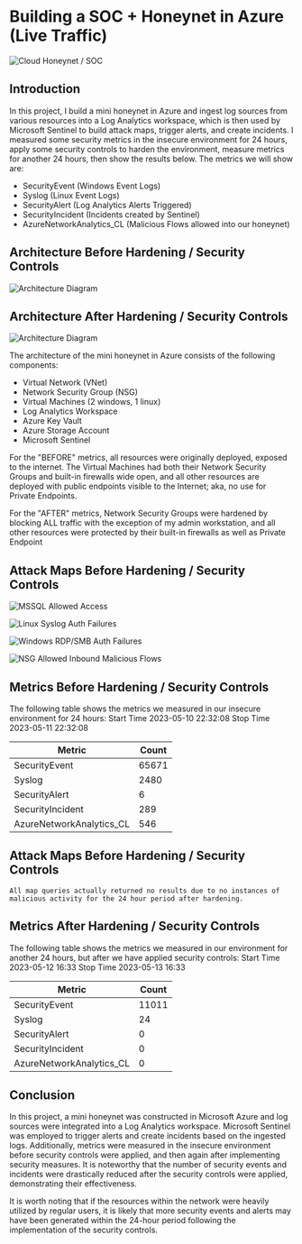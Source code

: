 # Building a SOC + Honeynet in Azure (Live Traffic)
![Cloud Honeynet / SOC](https://i.imgur.com/MMdpGtr.png)
<br/>

## Introduction

In this project, I build a mini honeynet in Azure and ingest log sources from various resources into a Log Analytics workspace, which is then used by Microsoft Sentinel to build attack maps, trigger alerts, and create incidents. I measured some security metrics in the insecure environment for 24 hours, apply some security controls to harden the environment, measure metrics for another 24 hours, then show the results below. The metrics we will show are:

- SecurityEvent (Windows Event Logs)
- Syslog (Linux Event Logs)
- SecurityAlert (Log Analytics Alerts Triggered)
- SecurityIncident (Incidents created by Sentinel)
- AzureNetworkAnalytics_CL (Malicious Flows allowed into our honeynet)

## Architecture Before Hardening / Security Controls
![Architecture Diagram](https://i.imgur.com/x46GBqF.png)

## Architecture After Hardening / Security Controls
![Architecture Diagram](https://i.imgur.com/lKoudyX.png)

The architecture of the mini honeynet in Azure consists of the following components:

- Virtual Network (VNet)
- Network Security Group (NSG)
- Virtual Machines (2 windows, 1 linux)
- Log Analytics Workspace
- Azure Key Vault
- Azure Storage Account
- Microsoft Sentinel

For the "BEFORE" metrics, all resources were originally deployed, exposed to the internet. The Virtual Machines had both their Network Security Groups and built-in firewalls wide open, and all other resources are deployed with public endpoints visible to the Internet; aka, no use for Private Endpoints.

For the "AFTER" metrics, Network Security Groups were hardened by blocking ALL traffic with the exception of my admin workstation, and all other resources were protected by their built-in firewalls as well as Private Endpoint

## Attack Maps Before Hardening / Security Controls


![MSSQL Allowed Access](https://i.imgur.com/IspWSLa.jpg)<br/>

![Linux Syslog Auth Failures](https://i.imgur.com/xRgZO73.jpg)<br/>

![Windows RDP/SMB Auth Failures](https://i.imgur.com/7aj82v1.jpg)<br/>

![NSG Allowed Inbound Malicious Flows](https://i.imgur.com/SAx4TiZ.jpg)<br/>


## Metrics Before Hardening / Security Controls

The following table shows the metrics we measured in our insecure environment for 24 hours:
Start Time 2023-05-10 22:32:08
Stop Time 2023-05-11 22:32:08

| Metric                   | Count
| ------------------------ | -----
| SecurityEvent            | 65671
| Syslog                   | 2480
| SecurityAlert            | 6
| SecurityIncident         | 289
| AzureNetworkAnalytics_CL | 546

## Attack Maps Before Hardening / Security Controls

```All map queries actually returned no results due to no instances of malicious activity for the 24 hour period after hardening.```

## Metrics After Hardening / Security Controls

The following table shows the metrics we measured in our environment for another 24 hours, but after we have applied security controls:
Start Time 2023-05-12 16:33
Stop Time	2023-05-13 16:33

| Metric                   | Count
| ------------------------ | -----
| SecurityEvent            | 11011
| Syslog                   | 24
| SecurityAlert            | 0
| SecurityIncident         | 0
| AzureNetworkAnalytics_CL | 0

## Conclusion

In this project, a mini honeynet was constructed in Microsoft Azure and log sources were integrated into a Log Analytics workspace. Microsoft Sentinel was employed to trigger alerts and create incidents based on the ingested logs. Additionally, metrics were measured in the insecure environment before security controls were applied, and then again after implementing security measures. It is noteworthy that the number of security events and incidents were drastically reduced after the security controls were applied, demonstrating their effectiveness.

It is worth noting that if the resources within the network were heavily utilized by regular users, it is likely that more security events and alerts may have been generated within the 24-hour period following the implementation of the security controls.
